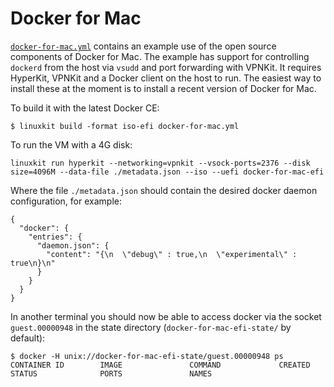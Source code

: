 # Docker for Mac

[`docker-for-mac.yml`](./docker-for-mac.yml) contains an example use
of the open source components of Docker for Mac. The example has
support for controlling `dockerd` from the host via `vsudd` and port
forwarding with VPNKit. It requires HyperKit, VPNKit and a Docker
client on the host to run. The easiest way to install these at the
moment is to install a recent version of Docker for Mac.

To build it with the latest Docker CE:

```
$ linuxkit build -format iso-efi docker-for-mac.yml
```

To run the VM with a 4G disk:

```
linuxkit run hyperkit --networking=vpnkit --vsock-ports=2376 --disk size=4096M --data-file ./metadata.json --iso --uefi docker-for-mac-efi
```

Where the file `./metadata.json` should contain the desired docker daemon
configuration, for example:

```
{
  "docker": {
    "entries": {
      "daemon.json": {
        "content": "{\n  \"debug\" : true,\n  \"experimental\" : true\n}\n"
      }
    }
  }
}
```

In another terminal you should now be able to access docker via the
socket `guest.00000948` in the state directory
(`docker-for-mac-efi-state/` by default):

```
$ docker -H unix://docker-for-mac-efi-state/guest.00000948 ps
CONTAINER ID        IMAGE               COMMAND             CREATED             STATUS              PORTS               NAMES
```
